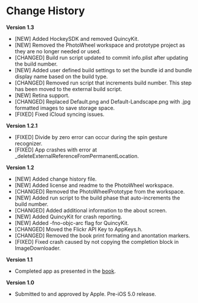 # Change History

**Version 1.3**

   * [NEW] Added HockeySDK and removed QuincyKit.
   * [NEW] Removed the PhotoWheel workspace and prototype project as they are no longer needed or used.
   * [CHANGED] Build run script updated to commit info.plist after updating the build number.
   * [NEW] Added user defined build settings to set the bundle id and bundle display name based on the build type.
   * [CHANGED] Removed run script that increments build number. This step has been moved to the external build script.
   * [NEW] Retina support.
   * [CHANGED] Replaced Default.png and Default-Landscape.png with .jpg formatted images to save storage space.
   * [FIXED] Fixed iCloud syncing issues.
   
**Version 1.2.1**

   * [FIXED] Divide by zero error can occur during the spin gesture recognizer.
   * [FIXED] App crashes with error at _deleteExternalReferenceFromPermanentLocation. 

**Version 1.2**

   * [NEW] Added change history file.
   * [NEW] Added license and readme to the PhotoWheel workspace.
   * [CHANGED] Removed the PhotoWheelPrototype from the workspace.
   * [NEW] Added run script to the build phase that auto-increments the build number.
   * [CHANGED] Added additional information to the about screen.
   * [NEW] Added QuincyKit for crash reporting.
   * [NEW] Added -fno-objc-arc flag for QuincyKit.
   * [CHANGED] Moved the Flickr API Key to AppKeys.h.
   * [CHANGED] Removed the book print formating and anontation markers.
   * [FIXED] Fixed crash caused by not copying the completion block in ImageDownloader.

**Version 1.1**

   * Completed app as presented in the [book][1].

**Version 1.0**

   * Submitted to and approved by Apple. Pre-iOS 5.0 release.
   
   [1]: http://learnipadprogramming.com/
